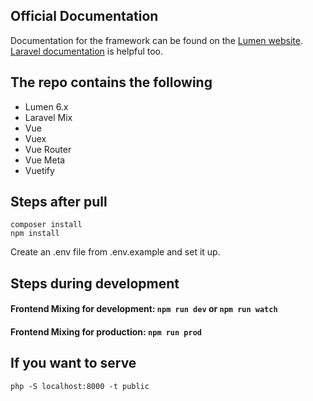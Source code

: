 ## Official Documentation

Documentation for the framework can be found on the [Lumen website](https://lumen.laravel.com/docs).
[Laravel documentation](https://laravel.com/docs/contributions) is helpful too.

## The repo contains the following

+ Lumen 6.x
+ Laravel Mix
+ Vue
+ Vuex
+ Vue Router
+ Vue Meta
+ Vuetify

## Steps after pull

    composer install
    npm install
Create an .env file from .env.example and set it up.

## Steps during development

#### Frontend Mixing for development: `npm run dev` or `npm run watch`

#### Frontend Mixing for production: `npm run prod`

## If you want to serve

    php -S localhost:8000 -t public
